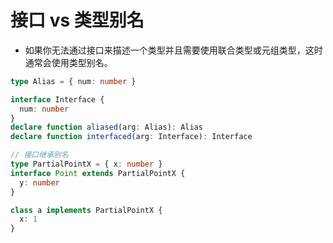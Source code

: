 # 接口 vs 类型别名

- 如果你无法通过接口来描述一个类型并且需要使用联合类型或元组类型，这时通常会使用类型别名。

```ts
type Alias = { num: number }

interface Interface {
  num: number
}
declare function aliased(arg: Alias): Alias
declare function interfaced(arg: Interface): Interface
```

```ts
// 接口继承别名
type PartialPointX = { x: number }
interface Point extends PartialPointX {
  y: number
}

class a implements PartialPointX {
  x: 1
}
```
